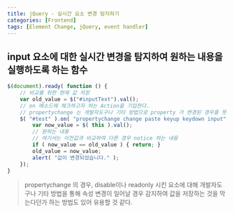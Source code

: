 ```yaml
---
title: jQuery - 실시간 요소 변경 탐지하기
categories: [Frontend]
tags: [Element Change, jQuery, event handler]
---
```


## input 요소에 대한 실시간 변경을 탐지하여 원하는 내용을 실행하도록 하는 함수

```js
$(document).ready( function () {
	// 비교를 위한 현재 값 저장
	var old_value = $("#inputText").val();
    // on 메소드에 체크하고자 하는 Action을 기입한다.
    // propertychange 는 개발자도구나 기타 방법으로 property 가 변경된 경우를 뜻함.
    $( "#test" ).on( "propertychange change paste keyup keydown input" ,function () {
    	var now_value = $( this ).val();
        // 원하는 내용
        // 여기서는 이전값과 비교하여 다른 경우 notice 하는 내용
        if ( now_value == old_value ) { return; }
        old_value = now_value;
		alert( "값이 변경되었습니다." );
    });
}
```

> propertychange 의 경우, disable이나 readonly 시킨 요소에 대해 개발자도구나 기타 방법을 통해 속성 변경이 일어날 경우 감지하여 값을 저장하는 것을 막는다던가 하는 방법도 있어 유용할 것 같다.
